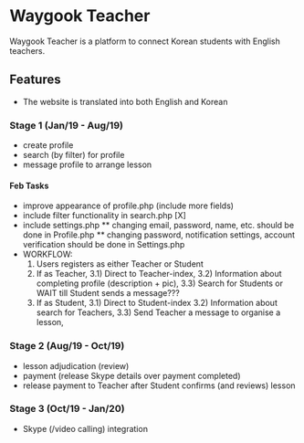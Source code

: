 Waygook Teacher
=======

Waygook Teacher is a platform to connect Korean students with English teachers.

## Features

* The website is translated into both English and Korean

### Stage 1 (Jan/19 - Aug/19)

* create profile
* search (by filter) for profile
* message profile to arrange lesson

#### Feb Tasks

* improve appearance of profile.php (include more fields)
* include filter functionality in search.php [X]
* include settings.php
    ** changing email, password, name, etc. should be done in Profile.php
    ** changing password, notification settings, account verification should be done in Settings.php
* WORKFLOW:
    1) Users registers as either Teacher or Student
    2) If as Teacher,
        3.1) Direct to Teacher-index,
        3.2) Information about completing profile (description + pic),
        3.3) Search for Students or WAIT till Student sends a message???
    3) If as Student,
        3.1) Direct to Student-index
        3.2) Information about search for Teachers,
        3.3) Send Teacher a message to organise a lesson,

### Stage 2 (Aug/19 - Oct/19)

* lesson adjudication (review)
* payment (release Skype details over payment completed)
* release payment to Teacher after Student confirms (and reviews) lesson

### Stage 3 (Oct/19 - Jan/20)

* Skype (/video calling) integration
